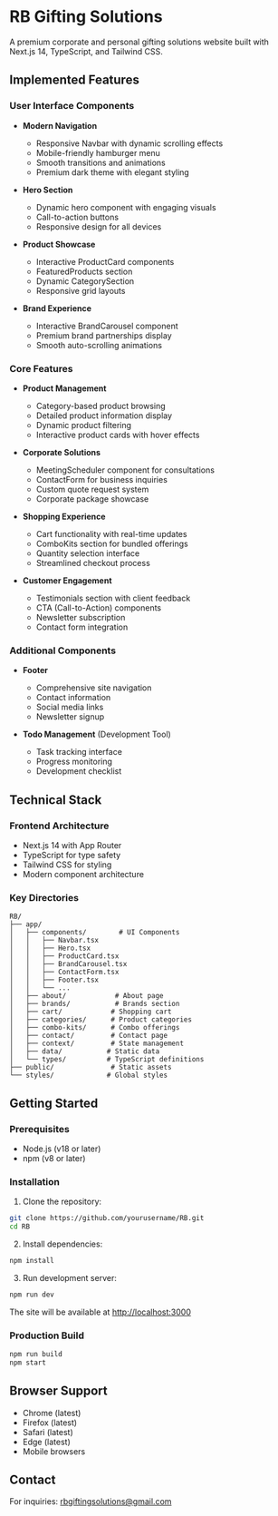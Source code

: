 # RB Gifting Solutions

A premium corporate and personal gifting solutions website built with Next.js 14, TypeScript, and Tailwind CSS.

## Implemented Features

### User Interface Components
- **Modern Navigation**
  - Responsive Navbar with dynamic scrolling effects
  - Mobile-friendly hamburger menu
  - Smooth transitions and animations
  - Premium dark theme with elegant styling

- **Hero Section**
  - Dynamic hero component with engaging visuals
  - Call-to-action buttons
  - Responsive design for all devices

- **Product Showcase**
  - Interactive ProductCard components
  - FeaturedProducts section
  - Dynamic CategorySection
  - Responsive grid layouts

- **Brand Experience**
  - Interactive BrandCarousel component
  - Premium brand partnerships display
  - Smooth auto-scrolling animations

### Core Features
- **Product Management**
  - Category-based product browsing
  - Detailed product information display
  - Dynamic product filtering
  - Interactive product cards with hover effects

- **Corporate Solutions**
  - MeetingScheduler component for consultations
  - ContactForm for business inquiries
  - Custom quote request system
  - Corporate package showcase

- **Shopping Experience**
  - Cart functionality with real-time updates
  - ComboKits section for bundled offerings
  - Quantity selection interface
  - Streamlined checkout process

- **Customer Engagement**
  - Testimonials section with client feedback
  - CTA (Call-to-Action) components
  - Newsletter subscription
  - Contact form integration

### Additional Components
- **Footer**
  - Comprehensive site navigation
  - Contact information
  - Social media links
  - Newsletter signup

- **Todo Management** (Development Tool)
  - Task tracking interface
  - Progress monitoring
  - Development checklist

## Technical Stack

### Frontend Architecture
- Next.js 14 with App Router
- TypeScript for type safety
- Tailwind CSS for styling
- Modern component architecture

### Key Directories
```
RB/
├── app/
│   ├── components/        # UI Components
│   │   ├── Navbar.tsx
│   │   ├── Hero.tsx
│   │   ├── ProductCard.tsx
│   │   ├── BrandCarousel.tsx
│   │   ├── ContactForm.tsx
│   │   ├── Footer.tsx
│   │   └── ...
│   ├── about/            # About page
│   ├── brands/           # Brands section
│   ├── cart/            # Shopping cart
│   ├── categories/      # Product categories
│   ├── combo-kits/      # Combo offerings
│   ├── contact/         # Contact page
│   ├── context/         # State management
│   ├── data/           # Static data
│   └── types/          # TypeScript definitions
├── public/              # Static assets
└── styles/             # Global styles
```

## Getting Started

### Prerequisites
- Node.js (v18 or later)
- npm (v8 or later)

### Installation
1. Clone the repository:
```bash
git clone https://github.com/yourusername/RB.git
cd RB
```

2. Install dependencies:
```bash
npm install
```

3. Run development server:
```bash
npm run dev
```

The site will be available at [http://localhost:3000](http://localhost:3000)

### Production Build
```bash
npm run build
npm start
```

## Browser Support
- Chrome (latest)
- Firefox (latest)
- Safari (latest)
- Edge (latest)
- Mobile browsers

## Contact
For inquiries: rbgiftingsolutions@gmail.com 